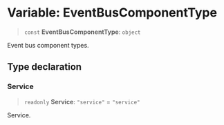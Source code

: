 # Variable: EventBusComponentType

> `const` **EventBusComponentType**: `object`

Event bus component types.

## Type declaration

### Service

> `readonly` **Service**: `"service"` = `"service"`

Service.
